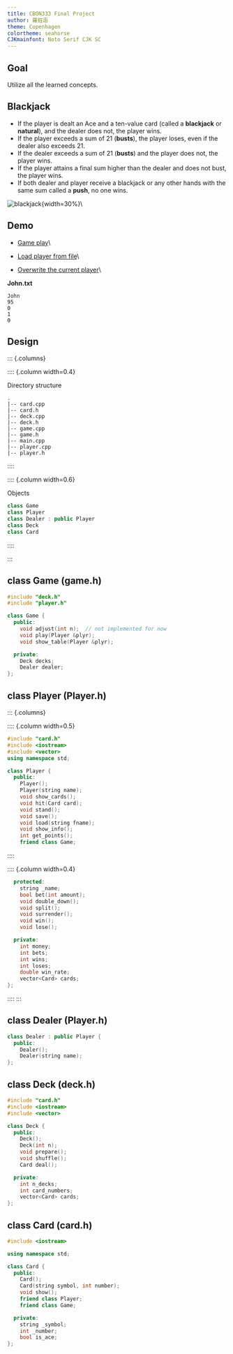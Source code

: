 ```yaml
---
title: CBON333 Final Project
author: 羅鈺涵
theme: Copenhagen
colortheme: seahorse
CJKmainfont: Noto Serif CJK SC
---
```


## Goal

Utilize all the learned concepts.

## Blackjack

- If the player is dealt an Ace and a ten-value card (called a **blackjack** or **natural**), and the dealer does not, the player wins.
- If the player exceeds a sum of 21 (**busts**), the player loses, even if the dealer also exceeds 21.
- If the dealer exceeds a sum of 21 (**busts**) and the player does not, the player wins.
- If the player attains a final sum higher than the dealer and does not bust, the player wins.
- If both dealer and player receive a blackjack or any other hands with the same sum called a **push**, no one wins.

![blackjack](BlackJack6.jpg){width=30%}\


## Demo


+ [Game play](demo_1.mp4)\

+ [Load player from file](demo_2.mp4)\

+ [Overwrite the current player](demo_3.mp4)\

**John.txt**
```
John
95
0
1
0

```


## Design

::: {.columns}

:::: {.column width=0.4}

Directory structure

```
.
|-- card.cpp
|-- card.h
|-- deck.cpp
|-- deck.h
|-- game.cpp
|-- game.h
|-- main.cpp
|-- player.cpp
|-- player.h
```
::::

:::: {.column width=0.6}

Objects

```cpp
class Game
class Player
class Dealer : public Player
class Deck
class Card
```
::::

:::

## class Game (game.h)

```cpp
#include "deck.h"
#include "player.h"

class Game {
  public:
    void adjust(int n);  // not implemented for now
    void play(Player &plyr);
    void show_table(Player &plyr);

  private:
    Deck decks;
    Dealer dealer;
};
```

## class Player (Player.h)

::: {.columns}

:::: {.column width=0.5}

```cpp
#include "card.h"
#include <iostream>
#include <vector>
using namespace std;

class Player {
  public:
    Player();
    Player(string name);
    void show_cards();
    void hit(Card card);
    void stand();
    void save();
    void load(string fname);
    void show_info();
    int get_points();
    friend class Game;
```
::::

:::: {.column width=0.4}
```cpp
  protected:
    string _name;
    bool bet(int amount);
    void double_down();
    void split();
    void surrender();
    void win();
    void lose();

  private:
    int money;
    int bets;
    int wins;
    int loses;
    double win_rate;
    vector<Card> cards;
};
```
::::
:::

## class Dealer (Player.h)

```cpp
class Dealer : public Player {
  public:
    Dealer();
    Dealer(string name);
};
```

## class Deck (deck.h)

```cpp
#include "card.h"
#include <iostream>
#include <vector>

class Deck {
  public:
    Deck();
    Deck(int n);
    void prepare();
    void shuffle();
    Card deal();

  private:
    int n_decks;
    int card_numbers;
    vector<Card> cards;
};
```

## class Card (card.h)

```cpp
#include <iostream>

using namespace std;

class Card {
  public:
    Card();
    Card(string symbol, int number);
    void show();
    friend class Player;
    friend class Game;

  private:
    string _symbol;
    int _number;
    bool is_ace;
};
```